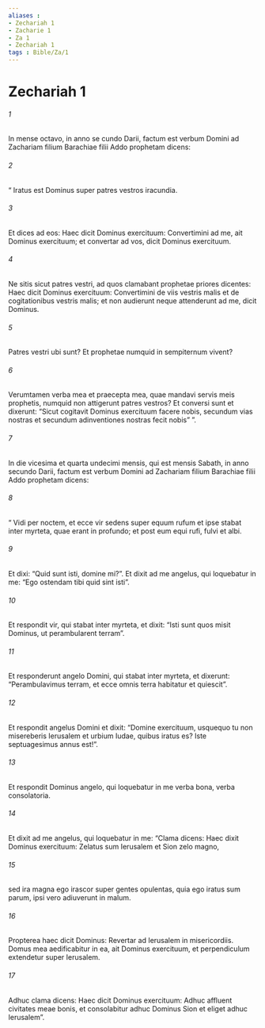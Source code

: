 ```yaml
---
aliases : 
- Zechariah 1
- Zacharie 1
- Za 1
- Zechariah 1
tags : Bible/Za/1
---
```


# Zechariah 1

###### 1
In mense octavo, in anno se cundo Darii, factum est verbum Domini ad Zachariam filium Barachiae filii Addo prophetam dicens: 
###### 2
“ Iratus est Dominus super patres vestros iracundia. 
###### 3
Et dices ad eos: Haec dicit Dominus exercituum: Convertimini ad me, ait Dominus exercituum; et convertar ad vos, dicit Dominus exercituum. 
###### 4
Ne sitis sicut patres vestri, ad quos clamabant prophetae priores dicentes: Haec dicit Dominus exercituum: Convertimini de viis vestris malis et de cogitationibus vestris malis; et non audierunt neque attenderunt ad me, dicit Dominus. 
###### 5
Patres vestri ubi sunt? Et prophetae numquid in sempiternum vivent? 
###### 6
Verumtamen verba mea et praecepta mea, quae mandavi servis meis prophetis, numquid non attigerunt patres vestros? Et conversi sunt et dixerunt: “Sicut cogitavit Dominus exercituum facere nobis, secundum vias nostras et secundum adinventiones nostras fecit nobis” ”.
###### 7
In die vicesima et quarta undecimi mensis, qui est mensis Sabath, in anno secundo Darii, factum est verbum Domini ad Zachariam filium Barachiae filii Addo prophetam dicens: 
###### 8
“ Vidi per noctem, et ecce vir sedens super equum rufum et ipse stabat inter myrteta, quae erant in profundo; et post eum equi rufi, fulvi et albi. 
###### 9
Et dixi: “Quid sunt isti, domine mi?”. Et dixit ad me angelus, qui loquebatur in me: “Ego ostendam tibi quid sint isti”. 
###### 10
Et respondit vir, qui stabat inter myrteta, et dixit: “Isti sunt quos misit Dominus, ut perambularent terram”. 
###### 11
Et responderunt angelo Domini, qui stabat inter myrteta, et dixerunt: “Perambulavimus terram, et ecce omnis terra habitatur et quiescit”.
###### 12
Et respondit angelus Domini et dixit: “Domine exercituum, usquequo tu non misereberis Ierusalem et urbium Iudae, quibus iratus es? Iste septuagesimus annus est!”. 
###### 13
Et respondit Dominus angelo, qui loquebatur in me verba bona, verba consolatoria. 
###### 14
Et dixit ad me angelus, qui loquebatur in me: “Clama dicens: Haec dixit Dominus exercituum: Zelatus sum Ierusalem et Sion zelo magno, 
###### 15
sed ira magna ego irascor super gentes opulentas, quia ego iratus sum parum, ipsi vero adiuverunt in malum. 
###### 16
Propterea haec dicit Dominus: Revertar ad Ierusalem in misericordiis. Domus mea aedificabitur in ea, ait Dominus exercituum, et perpendiculum extendetur super Ierusalem. 
###### 17
Adhuc clama dicens: Haec dicit Dominus exercituum: Adhuc affluent civitates meae bonis, et consolabitur adhuc Dominus Sion et eliget adhuc Ierusalem”.
